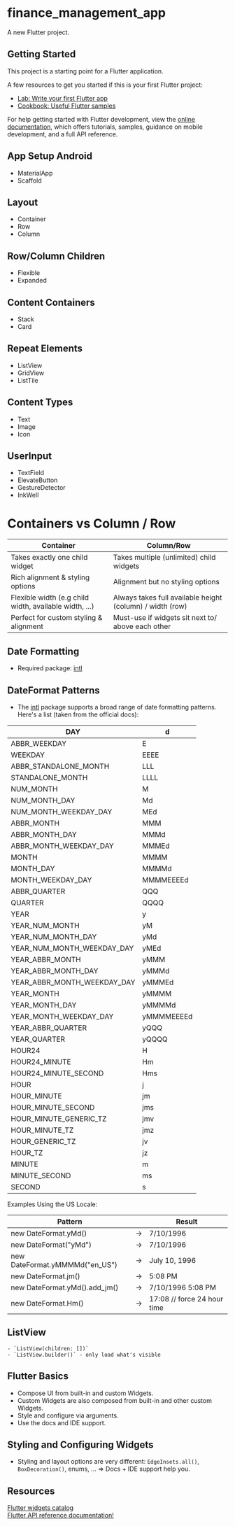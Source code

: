 # finance_management_app

A new Flutter project.

## Getting Started

This project is a starting point for a Flutter application.

A few resources to get you started if this is your first Flutter project:

- [Lab: Write your first Flutter app](https://docs.flutter.dev/get-started/codelab)
- [Cookbook: Useful Flutter samples](https://docs.flutter.dev/cookbook)

For help getting started with Flutter development, view the
[online documentation](https://docs.flutter.dev/), which offers tutorials,
samples, guidance on mobile development, and a full API reference.

App Setup Android
-

- MaterialApp
- Scaffold

Layout
-

- Container
- Row
- Column

Row/Column Children
-

- Flexible
- Expanded

Content Containers
-

- Stack
- Card

Repeat Elements
-

- ListView
- GridView
- ListTile

Content Types
-

- Text
- Image
- Icon

UserInput
-

- TextField
- ElevateButton
- GestureDetector
- InkWell

Containers vs Column / Row
=

|Container|Column/Row|
|-------------------------|--------------------------|
|Takes exactly one child widget|Takes multiple (unlimited) child widgets|
|Rich alignment & styling options | Alignment but no styling options|
|Flexible width (e.g child width, available width, ...)| Always takes full available height (column) / width (row)
|Perfect for custom styling & alignment | Must-use if widgets sit next to/ above each other

Date Formatting
-

- Required package: [intl](https://pub.dev/packages/intl)

DateFormat Patterns
-

- The [intl](https://pub.dev/packages/intl) package supports a broad range of date formatting patterns. Here's a list (taken from the official docs):

|DAY           |               d|
|--------------------|------------|
 |ABBR_WEEKDAY              |   E|
 |WEEKDAY            |          EEEE|
 |ABBR_STANDALONE_MONTH  |      LLL|
 |STANDALONE_MONTH     |        LLLL|
 |NUM_MONTH          |          M||
 |NUM_MONTH_DAY    |            Md|
 |NUM_MONTH_WEEKDAY_DAY  |      MEd|
 |ABBR_MONTH          |         MMM|
 |ABBR_MONTH_DAY     |          MMMd|
 |ABBR_MONTH_WEEKDAY_DAY   |    MMMEd|
 |MONTH                 |       MMMM|
 |MONTH_DAY               |     MMMMd|
 |MONTH_WEEKDAY_DAY        |    MMMMEEEEd|
 |ABBR_QUARTER      |           QQQ|
 |QUARTER            |          QQQQ|
 |YEAR                |         y|
 |YEAR_NUM_MONTH       |        yM|
 |YEAR_NUM_MONTH_DAY    |       yMd|
 |YEAR_NUM_MONTH_WEEKDAY_DAY|   yMEd|
 |YEAR_ABBR_MONTH       |       yMMM|
 |YEAR_ABBR_MONTH_DAY    |      yMMMd|
 |YEAR_ABBR_MONTH_WEEKDAY_DAY|  yMMMEd|
 |YEAR_MONTH        |           yMMMM|
 |YEAR_MONTH_DAY     |          yMMMMd|
 |YEAR_MONTH_WEEKDAY_DAY|       yMMMMEEEEd|
 |YEAR_ABBR_QUARTER      |      yQQQ|
 |YEAR_QUARTER            |     yQQQQ|
 |HOUR24                   |    H|
 |HOUR24_MINUTE             |   Hm|
 |HOUR24_MINUTE_SECOND|         Hms|
 |HOUR                 |        j|
 |HOUR_MINUTE           |       jm|
 |HOUR_MINUTE_SECOND     |      jms|
 |HOUR_MINUTE_GENERIC_TZ  |     jmv|
 |HOUR_MINUTE_TZ           |    jmz|
 |HOUR_GENERIC_TZ           |   jv|
 |HOUR_TZ                    |  jz|
 |MINUTE        |               m|
 |MINUTE_SECOND  |              ms|
 |SECOND          |             s|


Examples Using the US Locale:

 |Pattern                |     |      Result|
 |----------------     |  ---- |          -------|
 |new DateFormat.yMd()          |   -> |7/10/1996|
| new DateFormat("yMd")          |  -> |7/10/1996|
| new DateFormat.yMMMMd("en_US") |  -> |July 10, 1996|
| new DateFormat.jm()            |  -> |5:08 PM|
| new DateFormat.yMd().add_jm()  |  -> |7/10/1996 5:08 PM|
| new DateFormat.Hm()            |  ->| 17:08 // force 24 hour time|


ListView
-

    - `ListView(children: [])`
    - `ListView.builder()` - only load what's visible

Flutter Basics
-

- Compose UI from built-in and custom Widgets.
- Custom Widgets are also composed from built-in and other custom Widgets.
- Style and configure via arguments.
- Use the docs and IDE support.

Styling and Configuring Widgets
-

- Styling and layout options are very different: `EdgeInsets.all()`, `BoxDecoration()`, enums, ... => Docs + IDE support help you.
    
Resources
-

[Flutter widgets catalog](https://docs.flutter.dev/development/ui/widgets)<br>
[Flutter API reference documentation!](api.flutter.dev)
